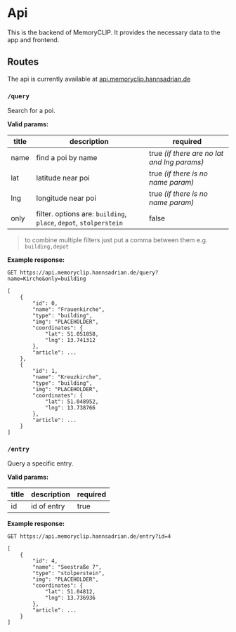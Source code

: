 # Api

This is the backend of MemoryCLIP. It provides the necessary data to the app and frontend.

## Routes

The api is currently available at [api.memoryclip.hannsadrian.de](https://api.memoryclip.hannsadrian.de/)

### `/query`
Search for a poi.

**Valid params:**

| title | description | required |
|-------|-------------|----------|
| name  | find a poi by name | true *(if there are no lat and lng params)* |
| lat   | latitude near poi | true *(if there is no name param)* |
| lng   | longitude near poi | true *(if there is no name param)* |
| only  | filter. options are: `building`, `place`, `depot`, `stolperstein` | false |

> to combine multiple filters just put a comma between them e.g. `building,depot`

**Example response:**

`GET https://api.memoryclip.hannsadrian.de/query?name=Kirche&only=building`

```
[
    {
        "id": 0,
        "name": "Frauenkirche",
        "type": "building",
        "img": "PLACEHOLDER",
        "coordinates": {
            "lat": 51.051858,
            "lng": 13.741312
        },
        "article": ...
    },
    {
        "id": 1,
        "name": "Kreuzkirche",
        "type": "building",
        "img": "PLACEHOLDER",
        "coordinates": {
            "lat": 51.048952,
            "lng": 13.738766
        },
        "article": ...
    }
]
```

### `/entry`
Query a specific entry.

**Valid params:**

| title | description | required |
|-------|-------------|----------|
| id  | id of entry | true |

**Example response:**

`GET https://api.memoryclip.hannsadrian.de/entry?id=4`

```
[
    {
        "id": 4,
        "name": "Seestraße 7",
        "type": "stolperstein",
        "img": "PLACEHOLDER",
        "coordinates": {
            "lat": 51.04812,
            "lng": 13.736936
        },
        "article": ...
    }
]
```

